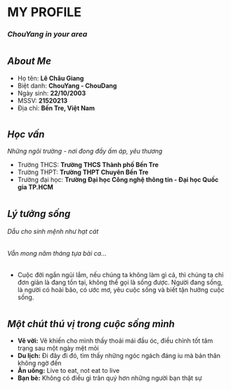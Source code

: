 
# **MY PROFILE**
### *ChouYang in your area*

#
## *About Me*
- Họ tên: **Lê Châu Giang**
- Biệt danh: **ChouYang - ChouDang**
- Ngày sinh: **22/10/2003**
- MSSV: **21520213**
- Địa chỉ: **Bến Tre, Việt Nam**
#
## *Học vấn*
*Những ngôi trường - nơi đong đầy ấm áp, yêu thương*
- Trường THCS:    **Trường THCS Thành phố Bến Tre**
- Trường THPT:    **Trường THPT Chuyên Bến Tre**
- Trường đại học: **Trường Đại học Công nghệ thông tin - Đại học Quốc gia TP.HCM**
#
## *Lý tưởng sống*
###### *Dẫu cho sinh mệnh như hạt cát*
###### *Vẫn mong năm tháng tựa bài ca...* 
- Cuộc đời ngắn ngủi lắm, nếu chúng ta không làm gì cả, thì chúng ta chỉ đơn giản là đang tồn tại, không thể gọi là sống được. Người đang sống, là người có hoài bão, có ước mơ, yêu cuộc sống và biết tận hưởng cuộc sống.
#
## *Một chút thú vị trong cuộc sống mình*
- **Vẽ vời:** Vẽ khiến cho mình thấy thoải mái đầu óc, điều chỉnh tốt tâm trạng sau một ngày mệt mỏi
- **Du lịch:** Đi đây đi đó, tìm thấy những ngóc ngách đáng iu mà bản thân không ngờ đến
- **Ăn uống:** Live to eat, not eat to live
- **Bạn bè:** Không có điều gì trân quý hơn những người bạn thật sự
